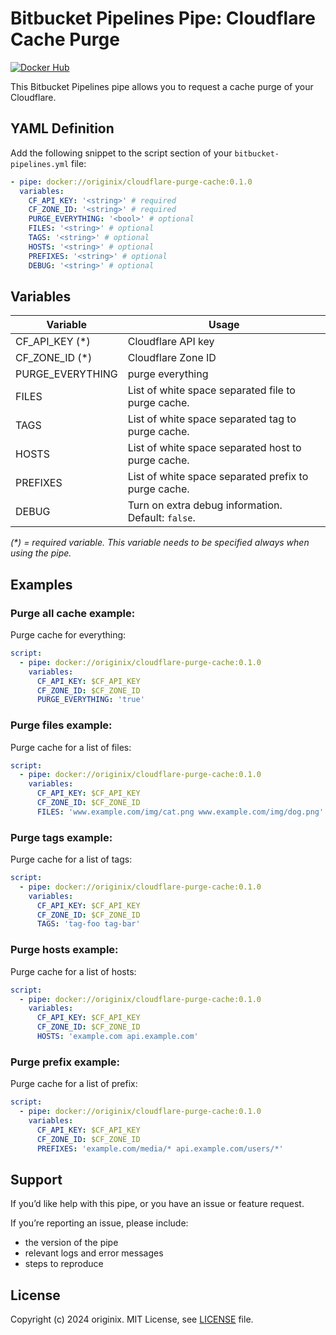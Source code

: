 # Bitbucket Pipelines Pipe: Cloudflare Cache Purge

[![Docker Hub](https://img.shields.io/badge/Docker-Hub-blue.svg)](https://hub.docker.com/r/originix/cloudflare-purge-cache)


This Bitbucket Pipelines pipe allows you to request a cache purge of your Cloudflare.

## YAML Definition

Add the following snippet to the script section of your `bitbucket-pipelines.yml` file:

```yaml
- pipe: docker://originix/cloudflare-purge-cache:0.1.0
  variables:
    CF_API_KEY: '<string>' # required
    CF_ZONE_ID: '<string>' # required
    PURGE_EVERYTHING: '<bool>' # optional
    FILES: '<string>' # optional
    TAGS: '<string>' # optional
    HOSTS: '<string>' # optional
    PREFIXES: '<string>' # optional
    DEBUG: '<string>' # optional
```

## Variables

| Variable         | Usage                                                |
|------------------|------------------------------------------------------|
| CF_API_KEY (\*)  | Cloudflare API key                                   |
| CF_ZONE_ID (\*)  | Cloudflare Zone ID                                   |
| PURGE_EVERYTHING | purge everything                                     |
| FILES            | List of white space separated file to purge cache.   |
| TAGS             | List of white space separated tag to purge cache.    |
| HOSTS            | List of white space separated host to purge cache.   |
| PREFIXES         | List of white space separated prefix to purge cache. |
| DEBUG            | Turn on extra debug information. Default: `false`.   |

_(\*) = required variable. This variable needs to be specified always when using the pipe._

## Examples

### Purge all cache example:

Purge cache for everything:

```yaml
script:
  - pipe: docker://originix/cloudflare-purge-cache:0.1.0
    variables:
      CF_API_KEY: $CF_API_KEY
      CF_ZONE_ID: $CF_ZONE_ID
      PURGE_EVERYTHING: 'true'
```

### Purge files example:

Purge cache for a list of files:

```yaml
script:
  - pipe: docker://originix/cloudflare-purge-cache:0.1.0
    variables:
      CF_API_KEY: $CF_API_KEY
      CF_ZONE_ID: $CF_ZONE_ID
      FILES: 'www.example.com/img/cat.png www.example.com/img/dog.png'
```

### Purge tags example:

Purge cache for a list of tags:

```yaml
script:
  - pipe: docker://originix/cloudflare-purge-cache:0.1.0
    variables:
      CF_API_KEY: $CF_API_KEY
      CF_ZONE_ID: $CF_ZONE_ID
      TAGS: 'tag-foo tag-bar'
```

### Purge hosts example:

Purge cache for a list of hosts:

```yaml
script:
  - pipe: docker://originix/cloudflare-purge-cache:0.1.0
    variables:
      CF_API_KEY: $CF_API_KEY
      CF_ZONE_ID: $CF_ZONE_ID
      HOSTS: 'example.com api.example.com'
```

### Purge prefix example:

Purge cache for a list of prefix:

```yaml
script:
  - pipe: docker://originix/cloudflare-purge-cache:0.1.0
    variables:
      CF_API_KEY: $CF_API_KEY
      CF_ZONE_ID: $CF_ZONE_ID
      PREFIXES: 'example.com/media/* api.example.com/users/*'
```


## Support

If you’d like help with this pipe, or you have an issue or feature request.

If you’re reporting an issue, please include:

- the version of the pipe
- relevant logs and error messages
- steps to reproduce

## License

Copyright (c) 2024 originix.
MIT License, see [LICENSE](LICENSE) file.
